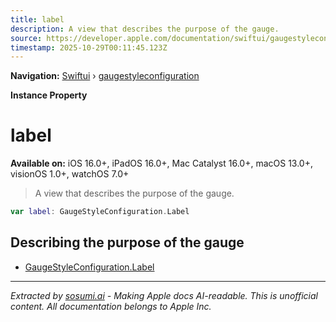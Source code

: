 ```yaml
---
title: label
description: A view that describes the purpose of the gauge.
source: https://developer.apple.com/documentation/swiftui/gaugestyleconfiguration/label-swift.property
timestamp: 2025-10-29T00:11:45.123Z
---
```


**Navigation:** [Swiftui](/documentation/swiftui) › [gaugestyleconfiguration](/documentation/swiftui/gaugestyleconfiguration)

**Instance Property**

# label

**Available on:** iOS 16.0+, iPadOS 16.0+, Mac Catalyst 16.0+, macOS 13.0+, visionOS 1.0+, watchOS 7.0+

> A view that describes the purpose of the gauge.

```swift
var label: GaugeStyleConfiguration.Label
```

## Describing the purpose of the gauge

- [GaugeStyleConfiguration.Label](/documentation/swiftui/gaugestyleconfiguration/label-swift.struct)

---

*Extracted by [sosumi.ai](https://sosumi.ai) - Making Apple docs AI-readable.*
*This is unofficial content. All documentation belongs to Apple Inc.*
